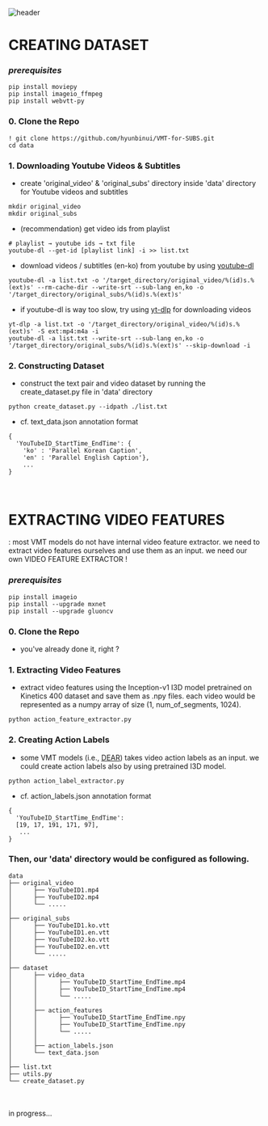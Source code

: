 ![header](https://capsule-render.vercel.app/api?type=transparent&height=200&section=header&text=VMT%20for%20SUBS&fontSize=80&fontColor=345F53)

# CREATING DATASET 
### *prerequisites*
```
pip install moviepy
pip install imageio_ffmpeg
pip install webvtt-py
```
### 0. Clone the Repo
```
! git clone https://github.com/hyunbinui/VMT-for-SUBS.git
cd data
```
### 1. Downloading Youtube Videos & Subtitles
- create 'original_video' & 'original_subs' directory inside 'data' directory for Youtube videos and subtitles
```
mkdir original_video
mkdir original_subs
```
- (recommendation) get video ids from playlist
```
# playlist → youtube ids → txt file
youtube-dl --get-id [playlist link] -i >> list.txt
```
- download videos / subtitles (en-ko) from youtube by using [youtube-dl](https://github.com/ytdl-org/youtube-dl)

```
youtube-dl -a list.txt -o '/target_directory/original_video/%(id)s.%(ext)s' --rm-cache-dir --write-srt --sub-lang en,ko -o '/target_directory/original_subs/%(id)s.%(ext)s'
```

- if youtube-dl is way too slow, try using [yt-dlp](https://github.com/yt-dlp/yt-dlp) for downloading videos

```
yt-dlp -a list.txt -o '/target_directory/original_video/%(id)s.%(ext)s' -S ext:mp4:m4a -i
youtube-dl -a list.txt --write-srt --sub-lang en,ko -o '/target_directory/original_subs/%(id)s.%(ext)s' --skip-download -i 
```

### 2. Constructing Dataset
- construct the text pair and video dataset by running the create_dataset.py file in 'data' directory
```
python create_dataset.py --idpath ./list.txt
```
- cf. text_data.json annotation format
```
{
  'YouTubeID_StartTime_EndTime': {
    'ko' : 'Parallel Korean Caption',
    'en' : 'Parallel English Caption'},
    ...
}
```
<br>

# EXTRACTING VIDEO FEATURES 
: most VMT models do not have internal video feature extractor. we need to extract video features ourselves and use them as an input.
we need our own VIDEO FEATURE EXTRACTOR !

### *prerequisites*
```
pip install imageio
pip install --upgrade mxnet
pip install --upgrade gluoncv
```

### 0. Clone the Repo
- you've already done it, right ? 


### 1. Extracting Video Features
- extract video features using the Inception-v1 I3D model pretrained on Kinetics 400 dataset and save them as .npy files. each video would be represented as a numpy array of size (1, num_of_segments, 1024).
```
python action_feature_extractor.py
```

### 2. Creating Action Labels
- some VMT models (i.e., [DEAR](https://www.sciencedirect.com/science/article/abs/pii/S0950705122002684)) takes video action labels as an input. we could create action labels also by using pretrained I3D model.
```
python action_label_extractor.py
```
- cf. action_labels.json annotation format
```
{
  'YouTubeID_StartTime_EndTime': 
  [19, 17, 191, 171, 97],
   ...
}
```
### Then, our 'data' directory would be configured as following.
```
data
├── original_video 
│      ├── YouTubeID1.mp4
│      ├── YouTubeID2.mp4
│      └── .....  
│
├── original_subs
│      ├── YouTubeID1.ko.vtt
│      ├── YouTubeID1.en.vtt
│      ├── YouTubeID2.ko.vtt
│      ├── YouTubeID2.en.vtt
│      └── .....  
│
├── dataset
│      ├── video_data
│      │      ├── YouTubeID_StartTime_EndTime.mp4
│      │      ├── YouTubeID_StartTime_EndTime.mp4
│      │      └── .....
│      │
│      ├── action_features
│      │      ├── YouTubeID_StartTime_EndTime.npy
│      │      ├── YouTubeID_StartTime_EndTime.npy
│      │      └── .....
│      │
│      ├── action_labels.json
│      └── text_data.json
│
├── list.txt
├── utils.py
└── create_dataset.py
```
<br>
<br>
in progress...


